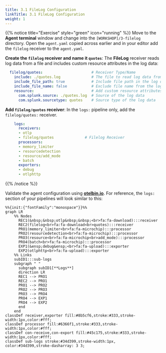 ```yaml
---
title: 3.1 FileLog Configuration
linkTitle: 3.1 FileLog Configuration
weight: 1
---
```


{{% notice title="Exercise" style="green" icon="running" %}}
Move to the **Agent terminal** window and change into the `[WORKSHOP]/3-filelog` directory.  Open the `agent.yaml` copied across earlier and in your editor add the `filelog` receiver to the `agent.yaml`.

**Create the `filelog` receiver and name it `quotes`**: The **FileLog** receiver reads log data from a file and includes custom resource attributes in the log data:

```yaml
  filelog/quotes:                      # Receiver Type/Name
    include: ./quotes.log              # The file to read log data from
    include_file_path: true            # Include file path in the log data
    include_file_name: false           # Exclude file name from the log data
    resource:                          # Add custom resource attributes
      com.splunk.source: ./quotes.log  # Source of the log data
      com.splunk.sourcetype: quotes    # Source type of the log data
```

**Add `filelog/quotes` receiver**: In the `logs:` pipeline only, add the `filelog/quotes:` receiver.

```yaml
    logs:
      receivers:
      - otlp
      - filelog/quotes              # Filelog Receiver
      processors:
      - memory_limiter
      - resourcedetection
      - resource/add_mode
      - batch
      exporters:
      - debug
      - otlphttp
```

{{% /notice %}}

Validate the agent configuration using **[otelbin.io](https://www.otelbin.io/)**. For reference, the `logs:` section of your pipelines will look similar to this:

```mermaid
%%{init:{"fontFamily":"monospace"}}%%
graph LR
    %% Nodes
      REC1(&nbsp;&nbsp;otlp&nbsp;&nbsp;<br>fa:fa-download):::receiver
      REC2(filelog<br>fa:fa-download<br>quotes):::receiver
      PRO1(memory_limiter<br>fa:fa-microchip):::processor
      PRO2(resourcedetection<br>fa:fa-microchip):::processor
      PRO3(resource<br>fa:fa-microchip<br>add_mode):::processor
      PRO4(batch<br>fa:fa-microchip):::processor
      EXP1(&ensp;debug&ensp;<br>fa:fa-upload):::exporter
      EXP2(otlphttp<br>fa:fa-upload):::exporter
    %% Links
    subID1:::sub-logs
    subgraph " "
      subgraph subID1[**Logs**]
      direction LR
      REC1 --> PRO1
      REC2 --> PRO1
      PRO1 --> PRO2
      PRO2 --> PRO3
      PRO3 --> PRO4
      PRO4 --> EXP1
      PRO4 --> EXP2
      end
    end
classDef receiver,exporter fill:#8b5cf6,stroke:#333,stroke-width:1px,color:#fff;
classDef processor fill:#6366f1,stroke:#333,stroke-width:1px,color:#fff;
classDef con-receive,con-export fill:#45c175,stroke:#333,stroke-width:1px,color:#fff;
classDef sub-logs stroke:#34d399,stroke-width:1px, color:#34d399,stroke-dasharray: 3 3;
```
